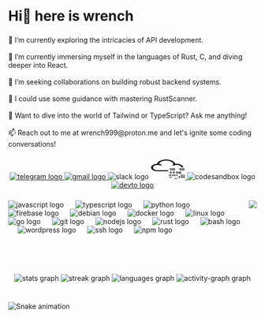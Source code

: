 <h1 align="left">Hi👋 here is wrench</h1>

###

<p align="left">🔭 I’m currently exploring the intricacies of API development.<br><br>🌱 I’m currently immersing myself in the languages of Rust, C, and diving deeper into React.<br><br>👯 I’m seeking collaborations on building robust backend systems.<br><br>🤝 I could use some guidance with mastering RustScanner.<br><br>💬 Want to dive into the world of Tailwind or TypeScript? Ask me anything!<br><br>📫 Reach out to me at wrench999@proton.me and let's ignite some coding conversations!</p>

###

<div align="center">
  <a href="@JustMeWrench" target="_blank">
    <img src="https://raw.githubusercontent.com/maurodesouza/profile-readme-generator/master/src/assets/icons/social/telegram/default.svg" width="70" height="40" alt="telegram logo"  />
  </a>
  <a href="wrench999@proton.me" target="_blank">
    <img src="https://raw.githubusercontent.com/maurodesouza/profile-readme-generator/master/src/assets/icons/social/gmail/default.svg" width="70" height="40" alt="gmail logo"  />
  </a>
  <img src="https://raw.githubusercontent.com/maurodesouza/profile-readme-generator/master/src/assets/icons/social/slack/default.svg" width="70" height="40" alt="slack logo"  />
  <a href="https://tryhackme.com/p/w3rnch" target="_blank">
    <img src="https://raw.githubusercontent.com/maurodesouza/profile-readme-generator/master/src/assets/icons/social/tryhackme/default.svg" width="70" height="40" alt="tryhackme logo"  />
  </a>
  <img src="https://raw.githubusercontent.com/maurodesouza/profile-readme-generator/master/src/assets/icons/social/codesandbox/default.svg" width="70" height="40" alt="codesandbox logo"  />
  <a href="https://dev.to/w3nch" target="_blank">
    <img src="https://raw.githubusercontent.com/maurodesouza/profile-readme-generator/master/src/assets/icons/social/devto/default.svg" width="70" height="40" alt="devto logo"  />
  </a>
</div>

###

<img align="right" height="149" src="https://media0.giphy.com/media/v1.Y2lkPTc5MGI3NjExa2V6aHljYnQ4b21qcTY2OHNhZzc5Mmp4ZjZrM2RraWQxejh4dDRreCZlcD12MV9pbnRlcm5hbF9naWZfYnlfaWQmY3Q9Zw/T69DHaMuP6QFqS3hKr/giphy.gif"  />

###

<div align="left">
  <img src="https://skillicons.dev/icons?i=js" height="30" alt="javascript logo"  />
  <img width="15" />
  <img src="https://skillicons.dev/icons?i=ts" height="30" alt="typescript logo"  />
  <img width="15" />
  <img src="https://skillicons.dev/icons?i=py" height="30" alt="python logo"  />
  <img width="15" />
  <img src="https://skillicons.dev/icons?i=firebase" height="30" alt="firebase logo"  />
  <img width="15" />
  <img src="https://cdn.simpleicons.org/debian/A81D33" height="30" alt="debian logo"  />
  <img width="15" />
  <img src="https://skillicons.dev/icons?i=docker" height="30" alt="docker logo"  />
  <img width="15" />
  <img src="https://skillicons.dev/icons?i=linux" height="30" alt="linux logo"  />
  <img width="15" />
  <img src="https://skillicons.dev/icons?i=go" height="30" alt="go logo"  />
  <img width="15" />
  <img src="https://skillicons.dev/icons?i=git" height="30" alt="git logo"  />
  <img width="15" />
  <img src="https://skillicons.dev/icons?i=nodejs" height="30" alt="nodejs logo"  />
  <img width="15" />
  <img src="https://skillicons.dev/icons?i=rust" height="30" alt="rust logo"  />
  <img width="15" />
  <img src="https://skillicons.dev/icons?i=bash" height="30" alt="bash logo"  />
  <img width="15" />
  <img src="https://skillicons.dev/icons?i=wordpress" height="30" alt="wordpress logo"  />
  <img width="15" />
  <img src="https://cdn.jsdelivr.net/gh/devicons/devicon/icons/ssh/ssh-original.svg" height="30" alt="ssh logo"  />
  <img width="15" />
  <img src="https://cdn.simpleicons.org/npm/CB3837" height="30" alt="npm logo"  />
</div>

###

<br clear="both">

<div align="center">
  <img src="https://github-readme-stats.vercel.app/api?username=w3nch&hide_title=true&hide_rank=true&show_icons=true&include_all_commits=true&count_private=true&disable_animations=false&theme=dark&locale=en&hide_border=true" height="150" alt="stats graph"  />
  <img src="https://streak-stats.demolab.com?user=w3nch&locale=en&mode=daily&theme=dark&hide_border=false&border_radius=5" height="150" alt="streak graph"  />
  <img src="https://github-readme-stats.vercel.app/api/top-langs?username=w3nch&locale=en&hide_title=false&layout=compact&card_width=320&langs_count=5&theme=dark&hide_border=false" height="150" alt="languages graph"  />
  <img src="https://github-readme-activity-graph.vercel.app/graph?username=w3nch&theme=tokyo-night" height="150" alt="activity-graph graph"  />
</div>

###

<br clear="both">

<img src="https://raw.githubusercontent.com/w3nch/w3nch/output/snake.svg" alt="Snake animation" />

###
